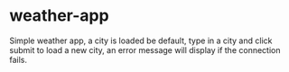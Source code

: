 # weather-app

Simple weather app, a city is loaded be default, type in a city and click submit to load a new city, an error message will display if the connection fails.
